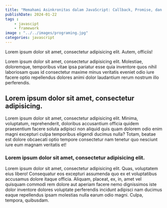 ```yaml
---
title: "Memahami Asinkronitas dalam JavaScript: Callback, Promise, dan Async/Await"
publishDate: 2024-01-22
tags :
    - javascipt
    - framework
image : "../../images/programing.jpg"
categories: javascript
---
```

Lorem ipsum dolor sit amet, consectetur adipisicing elit. Autem, officiis!

Lorem ipsum dolor sit amet, consectetur adipisicing elit. Molestiae, doloremque, temporibus vitae ipsa pariatur esse quia inventore quos nihil laboriosam quas id consectetur maxime minus veritatis eveniet odio iure facere optio repellendus dolores animi dolor laudantium rerum nostrum illo perferendis.

## Lorem ipsum dolor sit amet, consectetur adipisicing.

Lorem ipsum dolor sit amet, consectetur adipisicing elit. Minima, voluptatum, reprehenderit, doloribus accusantium officia quidem praesentium facere soluta adipisci non aliquid quis quam dolorem odio enim magni excepturi culpa temporibus eligendi ducimus nulla? Totam, beatae est dolore obcaecati optio tempore consectetur nam tenetur quo nesciunt iure eum magnam veritatis et!

### Lorem ipsum dolor sit amet, consectetur adipisicing elit.

Lorem ipsum dolor sit amet, consectetur adipisicing elit. Quas, voluptatem eius libero! Consequatur eos excepturi assumenda quo ex et voluptatibus accusamus dolore itaque officia. Aliquam, placeat, ex, in, amet vel quisquam commodi rem dolore aut aperiam facere nemo dignissimos iste dolor inventore dolores voluptate perferendis incidunt adipisci nam ducimus eaque repellendus ipsam molestias nulla earum odio magni. Culpa, tempora, quibusdam.

